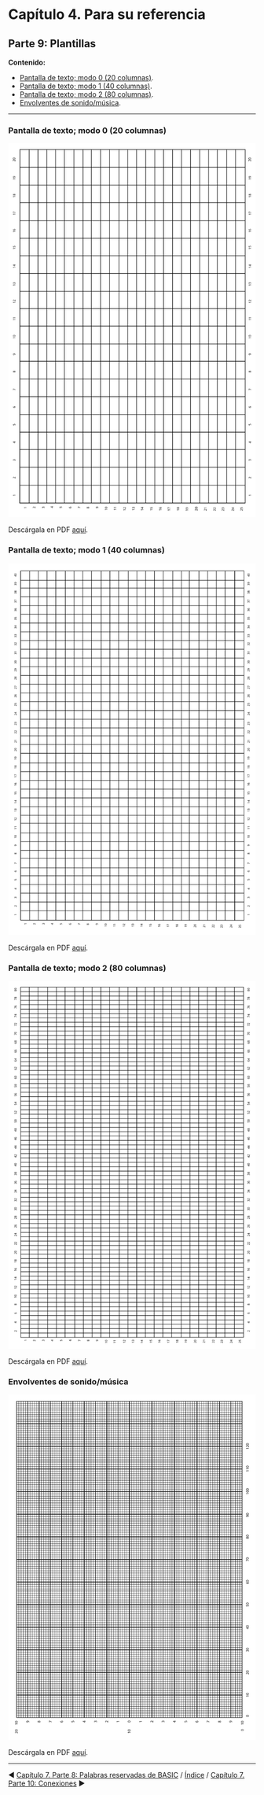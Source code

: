 # Capítulo 4. Para su referencia
## Parte 9: Plantillas

**Contenido:**

* [Pantalla de texto; modo 0 (20 columnas)](#pantalla-de-texto-modo-0-20-columnas).
* [Pantalla de texto; modo 1 (40 columnas)](#pantalla-de-texto-modo-1-40-columnas).
* [Pantalla de texto; modo 2 (80 columnas)](#pantalla-de-texto-modo-2-80-columnas).
* [Envolventes de sonido/música](#envolventes-de-sonidomúsica).

***



### Pantalla de texto; modo 0 (20 columnas)

![](svg/c07-p09-i01.svg)

Descárgala  en PDF [aquí](pdf/c07-p09-i01.pdf).

### Pantalla de texto; modo 1 (40 columnas)

![](svg/c07-p09-i02.svg)

Descárgala  en PDF [aquí](pdf/c07-p09-i02.pdf).

### Pantalla de texto; modo 2 (80 columnas)

![](svg/c07-p09-i03.svg)

Descárgala  en PDF [aquí](pdf/c07-p09-i03.pdf).

### Envolventes de sonido/música

![](svg/c07-p09-i04.svg)

Descárgala  en PDF [aquí](pdf/c07-p09-i04.pdf).

***

&#9664; [Capítulo 7. Parte 8: Palabras reservadas de BASIC](7.08.-Palabras-reservadas-de-BASIC)   /  [Índice](0.03.-Contenido)  /   [Capítulo 7. Parte 10: Conexiones](7.10.-Conexiones) &#9654;